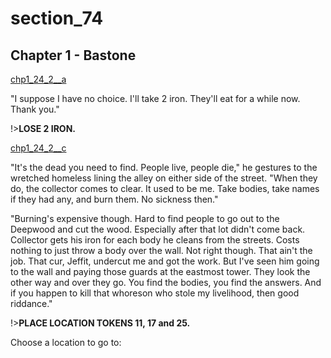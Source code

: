 
# section_74

## Chapter 1 - Bastone

[chp1_24_2__a](../../decomp/app/src/main/res/raw/chp1_24_2__a.mp3 ':include :type=audio')

"I suppose I have no choice. I'll take 2 iron. They'll eat for a while now. Thank you."

!>**LOSE 2 IRON.**  

[chp1_24_2__c](../../decomp/app/src/main/res/raw/chp1_24_2__c.mp3 ':include :type=audio')

"It's the dead you need to find. People live, people die," he gestures to the wretched homeless lining the alley on either side of the street. "When they do, the collector comes to clear. It used to be me. Take bodies, take names if they had any, and burn them. No sickness then."

"Burning's expensive though. Hard to find people to go out to the Deepwood and cut the wood. Especially after that lot didn't come back. Collector gets his iron for each body he cleans from the streets. Costs nothing to just throw a body over the wall. Not right though. That ain't the job. That cur, Jeffit, undercut me and got the work. But I've seen him going to the wall and paying those guards at the eastmost tower. They look the other way and over they go. You find the bodies, you find the answers. And if you happen to kill that whoreson who stole my livelihood, then good riddance."

!>**PLACE LOCATION TOKENS 11, 17 and 25.**  

Choose a location to go to:



